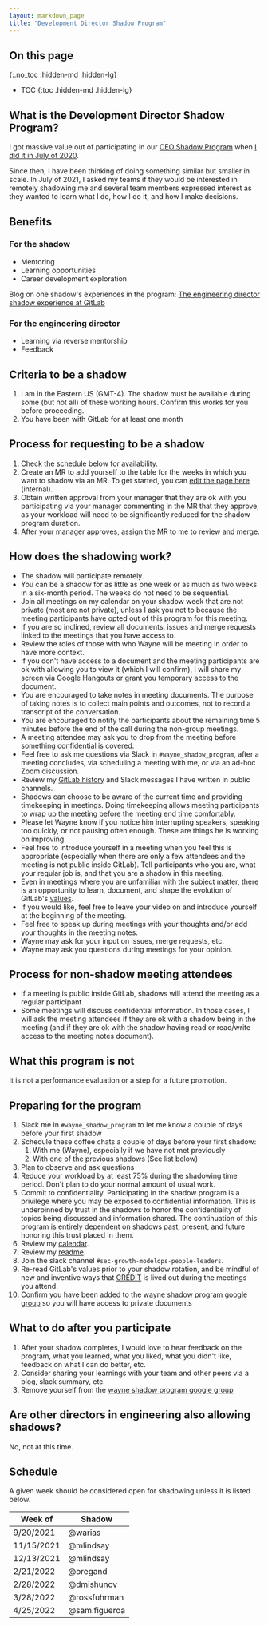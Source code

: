 ```yaml
---
layout: markdown_page
title: "Development Director Shadow Program"
---
```


## On this page
{:.no_toc .hidden-md .hidden-lg}

- TOC
{:toc .hidden-md .hidden-lg}

## What is the Development Director Shadow Program?

I got massive value out of participating in our [CEO Shadow Program](/handbook/ceo/shadow/) when [I did it in July of 2020](/blog/2020/07/08/ceo-shadow-impressions-takeaways/).

Since then, I have been thinking of doing something similar but smaller in scale.  In July of 2021, I asked my teams if they would be interested in remotely shadowing me and several team members expressed interest as they wanted to learn what I do, how I do it, and how I make decisions.

## Benefits

### For the shadow

* Mentoring
* Learning opportunities
* Career development exploration

Blog on one shadow's experiences in the program: [The engineering director shadow experience at GitLab](/blog/2022/04/01/engineering-director-shadow/)

### For the engineering director

* Learning via reverse mentorship
* Feedback


## Criteria to be a shadow

1. I am in the Eastern US (GMT-4).  The shadow must be available during some (but not all) of these working hours.  Confirm this works for you before proceeding.
1. You have been with GitLab for at least one month

## Process for requesting to be a shadow

1. Check the schedule below for availability.
1. Create an MR to add yourself to the table for the weeks in which you want to shadow via an MR. To get started, you can [edit the page here](https://gitlab.com/-/ide/project/gitlab-com/www-gitlab-com/edit/master/-/sites/handbook/source/handbook/engineering/development/shadow/director-shadow-program.html.md) (internal).
1. Obtain written approval from your manager that they are ok with you participating via your manager commenting in the MR that they approve, as your workload will need to be significantly reduced for the shadow program duration.
1. After your manager approves, assign the MR to me to review and merge.


## How does the shadowing work?

* The shadow will participate remotely.
* You can be a shadow for as little as one week or as much as two weeks in a six-month period.  The weeks do not need to be sequential.
* Join all meetings on my calendar on your shadow week that are not private (most are not private), unless I ask you not to because the meeting participants have opted out of this program for this meeting.
* If you are so inclined, review all documents, issues and merge requests linked to the meetings that you have access to.
* Review the roles of those with who Wayne will be meeting in order to have more context.
* If you don't have access to a document and the meeting participants are ok with allowing you to view it (which I will confirm), I will share my screen via Google Hangouts or grant you temporary access to the document.
* You are encouraged to take notes in meeting documents.  The purpose of taking notes is to collect main points and outcomes, not to record a transcript of the conversation.
* You are encouraged to notify the participants about the remaining time 5 minutes before the end of the call during the non-group meetings.
* A meeting attendee may ask you to drop from the meeting before something confidential is covered.
* Feel free to ask me questions via Slack in `#wayne_shadow_program`, after a meeting concludes, via scheduling a meeting with me, or via an ad-hoc Zoom discussion.
* Review my [GitLab history](https://gitlab.com/whaber) and Slack messages I have written in public channels.
* Shadows can choose to be aware of the current time and providing timekeeping in meetings. Doing timekeeping allows meeting participants to wrap up the meeting before the meeting end time comfortably.
* Please let Wayne know if you notice him interrupting speakers, speaking too quickly, or not pausing often enough. These are things he is working on improving.
* Feel free to introduce yourself in a meeting when you feel this is appropriate (especially when there are only a few attendees and the meeting is not public inside GitLab). Tell participants who you are, what your regular job is, and that you are a shadow in this meeting.
* Even in meetings where you are unfamiliar with the subject matter, there is an opportunity to learn, document, and shape the evolution of GitLab's [values](/handbook/values/). 
* If you would like, feel free to leave your video on and introduce yourself at the beginning of the meeting.
* Feel free to speak up during meetings with your thoughts and/or add your thoughts in the meeting notes.
* Wayne may ask for your input on issues, merge requests, etc.
* Wayne may ask you questions during meetings for your opinion.

## Process for non-shadow meeting attendees

* If a meeting is public inside GitLab, shadows will attend the meeting as a regular participant
* Some meetings will discuss confidential information. In those cases, I will ask the meeting attendees if they are ok with a shadow being in the meeting (and if they are ok with the shadow having read or read/write access to the meeting notes document).

## What this program is not

It is not a performance evaluation or a step for a future promotion.

## Preparing for the program

1. Slack me in `#wayne_shadow_program` to let me know a couple of days before your first shadow
1. Schedule these coffee chats a couple of days before your first shadow:
    1. With me (Wayne), especially if we have not met previously
    1. With one of the previous shadows (See list below)
1. Plan to observe and ask questions
1. Reduce your workload by at least 75% during the shadowing time period. Don't plan to do your normal amount of usual work.
1. Commit to confidentiality. Participating in the shadow program is a privilege where you may be exposed to confidential information. This is underpinned by trust in the shadows to honor the confidentiality of topics being discussed and information shared. The continuation of this program is entirely dependent on shadows past, present, and future honoring this trust placed in them.
1. Review my [calendar](https://calendar.google.com/calendar/u/0?cid=d2hhYmVyQGdpdGxhYi5jb20).
1. Review my [readme](/handbook/engineering/readmes/wayne-haber/).
1. Join the slack channel `#sec-growth-modelops-people-leaders`.
1. Re-read GitLab's values prior to your shadow rotation, and be mindful of new and inventive ways that [CREDIT](/handbook/values/#credit) is lived out during the meetings you attend.
1. Confirm you have been added to the [wayne shadow program google group](https://groups.google.com/a/gitlab.com/g/wayne-shadow-program/members) so you will have access to private documents

## What to do after you participate

1. After your shadow completes, I would love to hear feedback on the program, what you learned, what you liked, what you didn't like, feedback on what I can do better, etc.
1. Consider sharing your learnings with your team and other peers via a blog, slack summary, etc.
1. Remove yourself from the [wayne shadow program google group](https://groups.google.com/a/gitlab.com/g/wayne-shadow-program/members) 

## Are other directors in engineering also allowing shadows?

No, not at this time.

## Schedule

A given week should be considered open for shadowing unless it is listed below.

| Week of | Shadow |
| ------ | ------ |
| 9/20/2021 | @warias |
| 11/15/2021 | @mlindsay |
| 12/13/2021 | @mlindsay |
| 2/21/2022 | @oregand |
| 2/28/2022 | @dmishunov |
| 3/28/2022 | @rossfuhrman |
| 4/25/2022 | @sam.figueroa |
